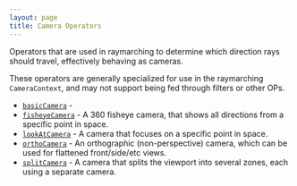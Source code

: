 ```yaml
---
layout: page
title: Camera Operators
---
```


Operators that are used in raymarching to determine which
direction rays should travel, effectively behaving as cameras.

These operators are generally specialized for use in the raymarching
`CameraContext`, and may not support being fed through filters
or other OPs.

* [`basicCamera`](basicCamera.md) - 
* [`fisheyeCamera`](fisheyeCamera.md) - A 360 fisheye camera, that shows all directions from a specific point in space.
* [`lookAtCamera`](lookAtCamera.md) - A camera that focuses on a specific point in space.
* [`orthoCamera`](orthoCamera.md) - An orthographic (non-perspective) camera, which can be used for flattened front/side/etc views.
* [`splitCamera`](splitCamera.md) - A camera that splits the viewport into several zones, each using a separate camera.
